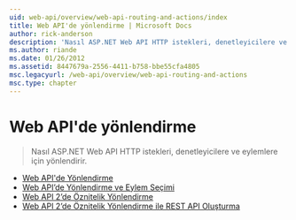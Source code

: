 ```yaml
---
uid: web-api/overview/web-api-routing-and-actions/index
title: Web API'de yönlendirme | Microsoft Docs
author: rick-anderson
description: 'Nasıl ASP.NET Web API HTTP istekleri, denetleyicilere ve eylemlere için yönlendirir.'
ms.author: riande
ms.date: 01/26/2012
ms.assetid: 8447679a-2556-4411-b758-bbe55cfa4805
msc.legacyurl: /web-api/overview/web-api-routing-and-actions
msc.type: chapter
---
```

<a name="web-api-routing"></a>Web API'de yönlendirme
====================
> Nasıl ASP.NET Web API HTTP istekleri, denetleyicilere ve eylemlere için yönlendirir.


- [Web API'de Yönlendirme](routing-in-aspnet-web-api.md)
- [Web API’de Yönlendirme ve Eylem Seçimi](routing-and-action-selection.md)
- [Web API 2’de Öznitelik Yönlendirme](attribute-routing-in-web-api-2.md)
- [Web API 2’de Öznitelik Yönlendirme ile REST API Oluşturma](create-a-rest-api-with-attribute-routing.md)
